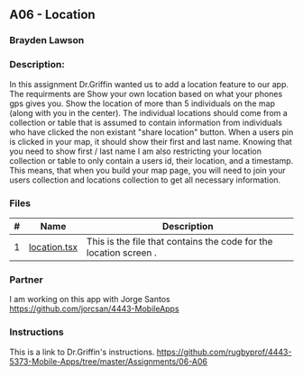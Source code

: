 ## A06 - Location
### Brayden Lawson
### Description:

In this assignment Dr.Griffin wanted us to add a location feature to our app. The requirments are Show your own location based on what your phones gps gives you.
Show the location of more than 5 individuals on the map (along with you in the center).
The individual locations should come from a collection or table that is assumed to contain information from individuals who have clicked the non existant "share location" button.
When a users pin  is clicked in your map, it should show their first and last name.
Knowing that you need to show first / last name I am also restricting your location collection or table to only contain a users id, their location, and a timestamp.
This means, that when you build your map page, you will need to join your users collection and locations collection to get all necessary information. 

### Files

|   #   | Name     | Description                      |
| :---: | -------- | -------------------------------- |
|   1   | [location.tsx](https://github.com/bglawson1001/4443-MobileApps-Lawson/blob/main/Assignments/A05/app/(tabs)/location.tsx) | This is the file that contains the code for the location screen .  |


### Partner
I am working on this app with Jorge Santos https://github.com/jorcsan/4443-MobileApps


### Instructions

This is a link to Dr.Griffin's instructions. https://github.com/rugbyprof/4443-5373-Mobile-Apps/tree/master/Assignments/06-A06







